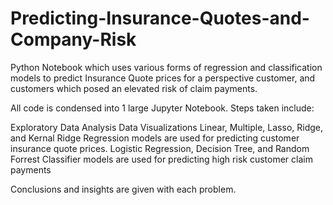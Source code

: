 # Predicting-Insurance-Quotes-and-Company-Risk
Python Notebook which uses various forms of regression and classification models to predict Insurance Quote prices for a perspective customer, and customers which posed an elevated risk of claim payments.

All code is condensed into 1 large Jupyter Notebook. Steps taken include:

Exploratory Data Analysis
Data Visualizations
Linear, Multiple, Lasso, Ridge, and Kernal Ridge Regression models are used for predicting customer insurance quote prices.
Logistic Regression, Decision Tree, and Random Forrest Classifier models are used for predicting high risk customer claim payments

Conclusions and insights are given with each problem. 

